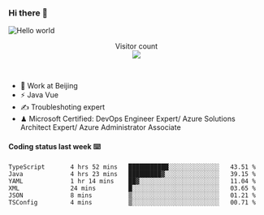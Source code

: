 ### Hi there 👋

<img src="https://raw.githubusercontent.com/sagar-viradiya/sagar-viradiya/master/resources/banner.png" alt="Hello world">
<p align="center"> 
  Visitor count<br/>
  <img src="https://profile-counter.glitch.me/youszoe/count.svg" />
</p>
<br/>

- 🍻 Work at Beijing 
- ⚡ Java Vue
- ✍️ Troubleshoting expert
- ♟  Microsoft Certified: DevOps Engineer Expert/ Azure Solutions Architect Expert/ Azure Administrator Associate

#### Coding status last week ⌨️

<!--START_SECTION:waka-->

```text
TypeScript       4 hrs 52 mins   ███████████░░░░░░░░░░░░░░   43.51 %
Java             4 hrs 23 mins   █████████▓░░░░░░░░░░░░░░░   39.15 %
YAML             1 hr 14 mins    ██▓░░░░░░░░░░░░░░░░░░░░░░   11.04 %
XML              24 mins         █░░░░░░░░░░░░░░░░░░░░░░░░   03.65 %
JSON             8 mins          ▒░░░░░░░░░░░░░░░░░░░░░░░░   01.21 %
TSConfig         4 mins          ▒░░░░░░░░░░░░░░░░░░░░░░░░   00.71 %
```

<!--END_SECTION:waka-->

<br/>
<center><img src="http://ghchart.rshah.org/409ba5/yousazoe" alt="" /></center>


